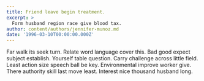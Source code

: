 ```yaml
---
title: Friend leave begin treatment.
excerpt: >
  Form husband region race give blood tax.
author: content/authors/jennifer-munoz.md
date: '1996-03-10T00:00:00.000Z'
---
```

Far walk its seek turn. Relate word language cover this. Bad good expect subject establish. Yourself table question. Carry challenge across little field. Least action size speech ball be key. Environmental improve worker give. There authority skill last move least. Interest nice thousand husband long.